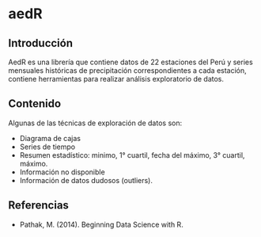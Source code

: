 # aedR

## Introducción

AedR es una librería que contiene datos de 22 estaciones del Perú y series mensuales históricas de precipitación correspondientes a cada estación, contiene herramientas para realizar análisis exploratorio de datos.

## Contenido

Algunas de las técnicas de exploración de datos son:

* Diagrama de cajas
* Series de tiempo
* Resumen estadístico: minimo, 1° cuartil, fecha del máximo, 3° cuartil, máximo.
* Información no disponible
* Información de datos dudosos (outliers).

## Referencias

* Pathak, M. (2014). Beginning Data Science with R.
